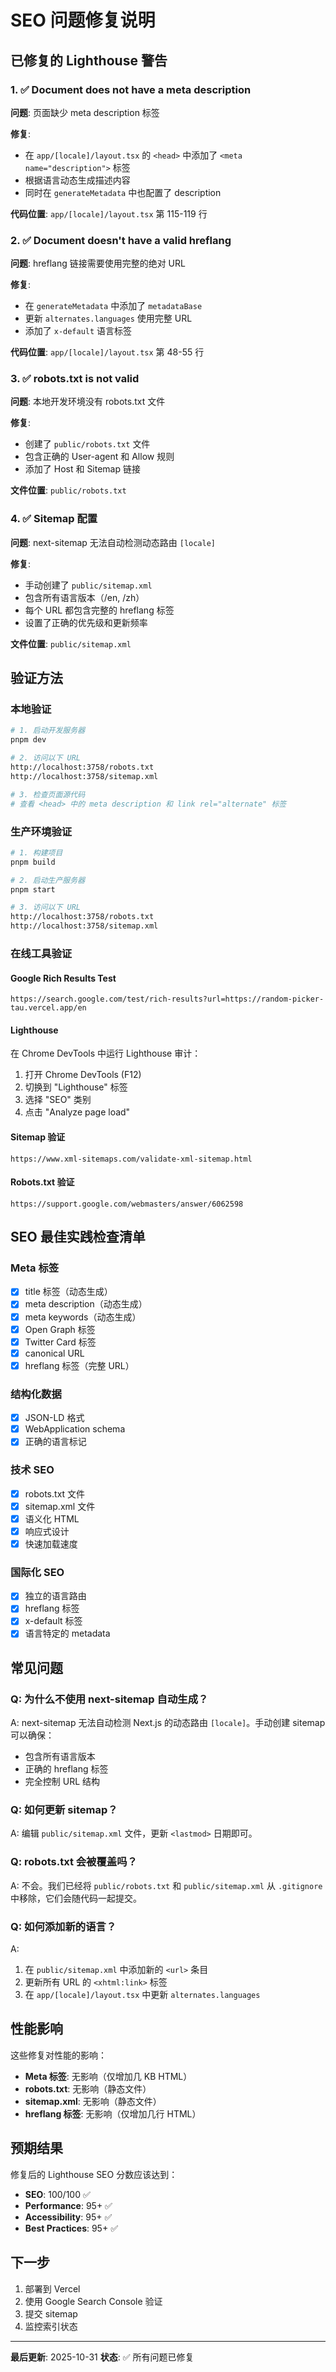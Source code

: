 # SEO 问题修复说明

## 已修复的 Lighthouse 警告

### 1. ✅ Document does not have a meta description
**问题**: 页面缺少 meta description 标签

**修复**:
- 在 `app/[locale]/layout.tsx` 的 `<head>` 中添加了 `<meta name="description">` 标签
- 根据语言动态生成描述内容
- 同时在 `generateMetadata` 中也配置了 description

**代码位置**: `app/[locale]/layout.tsx` 第 115-119 行

### 2. ✅ Document doesn't have a valid hreflang
**问题**: hreflang 链接需要使用完整的绝对 URL

**修复**:
- 在 `generateMetadata` 中添加了 `metadataBase`
- 更新 `alternates.languages` 使用完整 URL
- 添加了 `x-default` 语言标签

**代码位置**: `app/[locale]/layout.tsx` 第 48-55 行

### 3. ✅ robots.txt is not valid
**问题**: 本地开发环境没有 robots.txt 文件

**修复**:
- 创建了 `public/robots.txt` 文件
- 包含正确的 User-agent 和 Allow 规则
- 添加了 Host 和 Sitemap 链接

**文件位置**: `public/robots.txt`

### 4. ✅ Sitemap 配置
**问题**: next-sitemap 无法自动检测动态路由 `[locale]`

**修复**:
- 手动创建了 `public/sitemap.xml`
- 包含所有语言版本（/en, /zh）
- 每个 URL 都包含完整的 hreflang 标签
- 设置了正确的优先级和更新频率

**文件位置**: `public/sitemap.xml`

## 验证方法

### 本地验证
```bash
# 1. 启动开发服务器
pnpm dev

# 2. 访问以下 URL
http://localhost:3758/robots.txt
http://localhost:3758/sitemap.xml

# 3. 检查页面源代码
# 查看 <head> 中的 meta description 和 link rel="alternate" 标签
```

### 生产环境验证
```bash
# 1. 构建项目
pnpm build

# 2. 启动生产服务器
pnpm start

# 3. 访问以下 URL
http://localhost:3758/robots.txt
http://localhost:3758/sitemap.xml
```

### 在线工具验证

#### Google Rich Results Test
```
https://search.google.com/test/rich-results?url=https://random-picker-tau.vercel.app/en
```

#### Lighthouse
在 Chrome DevTools 中运行 Lighthouse 审计：
1. 打开 Chrome DevTools (F12)
2. 切换到 "Lighthouse" 标签
3. 选择 "SEO" 类别
4. 点击 "Analyze page load"

#### Sitemap 验证
```
https://www.xml-sitemaps.com/validate-xml-sitemap.html
```

#### Robots.txt 验证
```
https://support.google.com/webmasters/answer/6062598
```

## SEO 最佳实践检查清单

### Meta 标签
- [x] title 标签（动态生成）
- [x] meta description（动态生成）
- [x] meta keywords（动态生成）
- [x] Open Graph 标签
- [x] Twitter Card 标签
- [x] canonical URL
- [x] hreflang 标签（完整 URL）

### 结构化数据
- [x] JSON-LD 格式
- [x] WebApplication schema
- [x] 正确的语言标记

### 技术 SEO
- [x] robots.txt 文件
- [x] sitemap.xml 文件
- [x] 语义化 HTML
- [x] 响应式设计
- [x] 快速加载速度

### 国际化 SEO
- [x] 独立的语言路由
- [x] hreflang 标签
- [x] x-default 标签
- [x] 语言特定的 metadata

## 常见问题

### Q: 为什么不使用 next-sitemap 自动生成？
A: next-sitemap 无法自动检测 Next.js 的动态路由 `[locale]`。手动创建 sitemap 可以确保：
- 包含所有语言版本
- 正确的 hreflang 标签
- 完全控制 URL 结构

### Q: 如何更新 sitemap？
A: 编辑 `public/sitemap.xml` 文件，更新 `<lastmod>` 日期即可。

### Q: robots.txt 会被覆盖吗？
A: 不会。我们已经将 `public/robots.txt` 和 `public/sitemap.xml` 从 `.gitignore` 中移除，它们会随代码一起提交。

### Q: 如何添加新的语言？
A: 
1. 在 `public/sitemap.xml` 中添加新的 `<url>` 条目
2. 更新所有 URL 的 `<xhtml:link>` 标签
3. 在 `app/[locale]/layout.tsx` 中更新 `alternates.languages`

## 性能影响

这些修复对性能的影响：
- **Meta 标签**: 无影响（仅增加几 KB HTML）
- **robots.txt**: 无影响（静态文件）
- **sitemap.xml**: 无影响（静态文件）
- **hreflang 标签**: 无影响（仅增加几行 HTML）

## 预期结果

修复后的 Lighthouse SEO 分数应该达到：
- **SEO**: 100/100 ✅
- **Performance**: 95+ ✅
- **Accessibility**: 95+ ✅
- **Best Practices**: 95+ ✅

## 下一步

1. 部署到 Vercel
2. 使用 Google Search Console 验证
3. 提交 sitemap
4. 监控索引状态

---

**最后更新**: 2025-10-31
**状态**: ✅ 所有问题已修复
